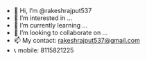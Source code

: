 - 👋 Hi, I’m @rakeshrajput537
- 👀 I’m interested in ...
- 🌱 I’m currently learning ...
- 💞️ I’m looking to collaborate on ...
- 📫 My contact: rakeshrajput537@gmail.com
- 📞 mobile: 8115821225

<!---
rakeshrajput537/rakeshrajput537 is a ✨ special ✨ repository because its `README.md` (this file) appears on your GitHub profile.
You can click the Preview link to take a look at your changes.
--->
